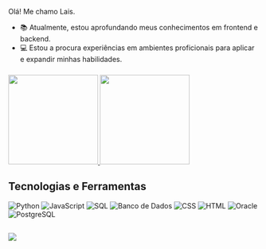 Olá! Me chamo Lais.


- 📚 Atualmente, estou aprofundando meus conhecimentos em frontend e backend.
- 💻 Estou a procura experiências em ambientes proficionais para aplicar e expandir minhas habilidades.

###



<div>
  <a href="https://github.com/laisregi">
    <img height="180em" src="https://github-readme-stats.vercel.app/api?username=laisregi&show_icons=true&theme=dracula&include_all_commits=true&count_private=true&cache_buster=1622542800000" />
    <img height="180em" src="https://github-readme-stats.vercel.app/api/top-langs/?username=laisregi&layout=compact&langs_count=16&theme=dracula&cache_buster=1622542800000" />
  </a>
</div>


## Tecnologias e Ferramentas

![Python](https://img.shields.io/badge/Python-000?style=for-the-badge&logo=python)
![JavaScript](https://img.shields.io/badge/JavaScript-000?style=for-the-badge&logo=javascript)
![SQL](https://img.shields.io/badge/SQL-000?style=for-the-badge&logo=postgresql)
![Banco de Dados](https://img.shields.io/badge/Banco%20de%20Dados-000?style=for-the-badge&logo=oracle)
![CSS](https://img.shields.io/badge/CSS-000?style=for-the-badge&logo=css3)
![HTML](https://img.shields.io/badge/HTML-000?style=for-the-badge&logo=html5)
![Oracle](https://img.shields.io/badge/Oracle-000?style=for-the-badge&logo=oracle)
![PostgreSQL](https://img.shields.io/badge/PostgreSQL-000?style=for-the-badge&logo=postgresql)

###


##

<div>
<a href="mailto:lais82013@gmail.com"> <img src="https://img.shields.io/badge/-Gmail-c14438?style=flat-square&logo=Gmail&logoColor=white" ></a>
  
</div>

